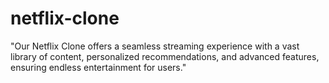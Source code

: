 # netflix-clone
"Our Netflix Clone offers a seamless streaming experience with a vast library of content, personalized recommendations, and advanced features, ensuring endless entertainment for users."
